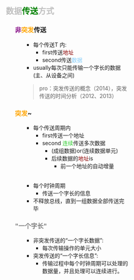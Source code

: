 <div style="float: left; width: 64%; padding: 1%;">

##  <span style="color: silver;">数据<span style="color: green;">传送</span>方式

<ul>

### <span style="color: purple;">非</span><span style="color: orange;">突发</span>传送

<ul>

- 每个传送T 内: 
  - first传送<span style="color: DarkRed;">地址</span>
  - second传送<span style="color: LightSkyBlue;">数据</span>
- usually每次只能传输一个字长的数据 (主、从设备之间)

> pro：突发传送的概念（2014），突发传送的时间分析（2012、2013）  

</ul>

### </span><span style="color: orange;">突发</span>~

<ul>

- 每个传送周期内
  - first传送一个地址
  - second <span style="color: LimeGreen;">连续</span>传送多次数据
    - (成组数据)or(连续数据单元)
    - 后续数据的<span style="color: DarkRed;">地址</span>is
      - 前一个地址的自动增量
<br>

- 每个时钟周期
  - 传送一个字长的信息
- 不释放总线，直到一组数据全部传送完毕

</ul>

### <span style="color: gray;">"一个字长"</span>

<ul>

- 非突发传送的“一个字长数据”:  
  - 每次传输操作的单元大小
- 突发传送的“一个字长信息”:   
  - 传输过程中每个时钟周期可以处理的数据量，并且处理可以连续进行。
<br>

</ul>

</ul>

</div>
<div style="float: right; width: 26%; padding: 1%;">

</div>
<div style="clear: both;"></div>
